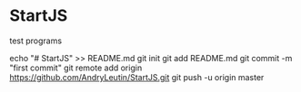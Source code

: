 # StartJS
test programs

echo "# StartJS" >> README.md
git init
git add README.md
git commit -m "first commit"
git remote add origin https://github.com/AndryLeutin/StartJS.git
git push -u origin master

